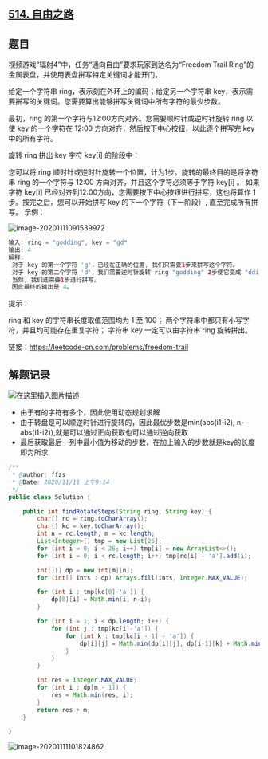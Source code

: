 ## [514. 自由之路](https://leetcode-cn.com/problems/freedom-trail/)

## 题目

视频游戏“辐射4”中，任务“通向自由”要求玩家到达名为“Freedom Trail Ring”的金属表盘，并使用表盘拼写特定关键词才能开门。

给定一个字符串 ring，表示刻在外环上的编码；给定另一个字符串 key，表示需要拼写的关键词。您需要算出能够拼写关键词中所有字符的最少步数。

最初，ring 的第一个字符与12:00方向对齐。您需要顺时针或逆时针旋转 ring 以使 key 的一个字符在 12:00 方向对齐，然后按下中心按钮，以此逐个拼写完 key 中的所有字符。

旋转 ring 拼出 key 字符 key[i] 的阶段中：

您可以将 ring 顺时针或逆时针旋转一个位置，计为1步。旋转的最终目的是将字符串 ring 的一个字符与 12:00 方向对齐，并且这个字符必须等于字符 key[i] 。
如果字符 key[i] 已经对齐到12:00方向，您需要按下中心按钮进行拼写，这也将算作 1 步。按完之后，您可以开始拼写 key 的下一个字符（下一阶段）, 直至完成所有拼写。
示例：

 ![image-20201111091539972](https://gitee.com/ffzs/picture_go/raw/master/img/image-20201111091539972.png)



```java
输入: ring = "godding", key = "gd"
输出: 4
解释:
 对于 key 的第一个字符 'g'，已经在正确的位置, 我们只需要1步来拼写这个字符。 
 对于 key 的第二个字符 'd'，我们需要逆时针旋转 ring "godding" 2步使它变成 "ddinggo"。
 当然, 我们还需要1步进行拼写。
 因此最终的输出是 4。
```


提示：

ring 和 key 的字符串长度取值范围均为 1 至 100；
两个字符串中都只有小写字符，并且均可能存在重复字符；
字符串 key 一定可以由字符串 ring 旋转拼出。


链接：https://leetcode-cn.com/problems/freedom-trail

## 解题记录

![在这里插入图片描述](https://gitee.com/ffzs/picture_go/raw/master/img/20201111094553135.png)

+ 由于有的字符有多个，因此使用动态规划求解
+ 由于转盘是可以顺逆时针进行旋转的，因此最优步数是min(abs(i1-i2), n-abs(i1-i2)),就是可以通过正向获取也可以通过逆向获取
+ 最后获取最后一列中最小值为移动的步数，在加上输入的步数就是key的长度即为所求



```java
/**
 * @author: ffzs
 * @Date: 2020/11/11 上午9:14
 */
public class Solution {

    public int findRotateSteps(String ring, String key) {
        char[] rc = ring.toCharArray();
        char[] kc = key.toCharArray();
        int n = rc.length, m = kc.length;
        List<Integer>[] tmp = new List[26];
        for (int i = 0; i < 26; i++) tmp[i] = new ArrayList<>();
        for (int i = 0; i < rc.length; i++) tmp[rc[i] - 'a'].add(i);

        int[][] dp = new int[m][n];
        for (int[] ints : dp) Arrays.fill(ints, Integer.MAX_VALUE);

        for (int i : tmp[kc[0]-'a']) {
            dp[0][i] = Math.min(i, n-i);
        }

        for (int i = 1; i < dp.length; i++) {
            for (int j : tmp[kc[i]-'a']) {
                for (int k : tmp[kc[i - 1] - 'a']) {
                    dp[i][j] = Math.min(dp[i][j], dp[i-1][k] + Math.min(Math.abs(j-k), n-Math.abs(j-k)));
                }
            }
        }

        int res = Integer.MAX_VALUE;
        for (int i : dp[m - 1]) {
            res = Math.min(res, i);
        }
        return res + m;
    }

}
```

![image-20201111101824862](https://gitee.com/ffzs/picture_go/raw/master/img/image-20201111101824862.png)